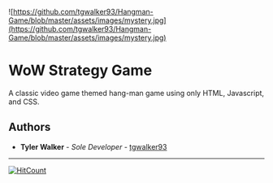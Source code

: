 ![https://github.com/tgwalker93/Hangman-Game/blob/master/assets/images/mystery.jpg](https://github.com/tgwalker93/Hangman-Game/blob/master/assets/images/mystery.jpg)

# WoW Strategy Game
A classic video game themed hang-man game using only HTML, Javascript, and CSS.


## Authors

* **Tyler Walker** - *Sole Developer* - [tgwalker93](https://github.com/tgwalker93)


---


[![HitCount](http://hits.dwyl.io/tgwalker93/Hangman-Game.svg)](http://hits.dwyl.io/tgwalker93/Hangman-Game)